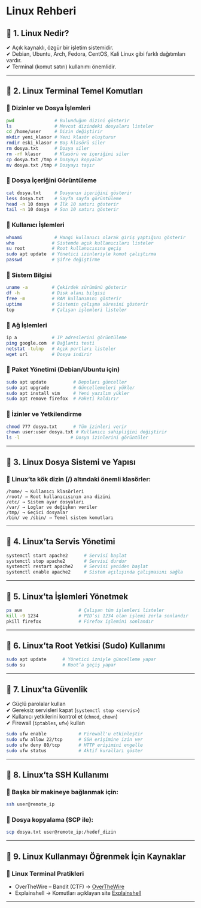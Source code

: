 # Linux Rehberi

## 📌 1. Linux Nedir?
✔ Açık kaynaklı, özgür bir işletim sistemidir.  
✔ Debian, Ubuntu, Arch, Fedora, CentOS, Kali Linux gibi farklı dağıtımları vardır.  
✔ Terminal (komut satırı) kullanımı önemlidir.

---

## 📌 2. Linux Terminal Temel Komutları
### 📌 Dizinler ve Dosya İşlemleri
```bash
pwd               # Bulunduğun dizini gösterir
ls                # Mevcut dizindeki dosyaları listeler
cd /home/user     # Dizin değiştirir
mkdir yeni_klasor # Yeni klasör oluşturur
rmdir eski_klasor # Boş klasörü siler
rm dosya.txt      # Dosya siler
rm -rf klasor     # Klasörü ve içeriğini siler
cp dosya.txt /tmp # Dosyayı kopyalar
mv dosya.txt /tmp # Dosyayı taşır
```
### 📌 Dosya İçeriğini Görüntüleme
```bash
cat dosya.txt     # Dosyanın içeriğini gösterir
less dosya.txt    # Sayfa sayfa görüntüleme
head -n 10 dosya  # İlk 10 satırı gösterir
tail -n 10 dosya  # Son 10 satırı gösterir
```
### 📌 Kullanıcı İşlemleri
```bash
whoami            # Hangi kullanıcı olarak giriş yaptığını gösterir
who              # Sistemde açık kullanıcıları listeler
su root          # Root kullanıcısına geçiş
sudo apt update  # Yönetici izinleriyle komut çalıştırma
passwd           # Şifre değiştirme
```
### 📌 Sistem Bilgisi
```bash
uname -a         # Çekirdek sürümünü gösterir
df -h            # Disk alanı bilgisi
free -m          # RAM kullanımını gösterir
uptime           # Sistemin çalışma süresini gösterir
top              # Çalışan işlemleri listeler
```
### 📌 Ağ İşlemleri
```bash
ip a             # IP adreslerini görüntüleme
ping google.com  # Bağlantı testi
netstat -tulnp   # Açık portları listeler
wget url         # Dosya indirir
```
### 📌 Paket Yönetimi (Debian/Ubuntu için)
```bash
sudo apt update          # Depoları günceller
sudo apt upgrade         # Güncellemeleri yükler
sudo apt install vim     # Yeni yazılım yükler
sudo apt remove firefox  # Paketi kaldırır
```
### 📌 İzinler ve Yetkilendirme
```bash
chmod 777 dosya.txt      # Tüm izinleri verir
chown user:user dosya.txt # Kullanıcı sahipliğini değiştirir
ls -l                   # Dosya izinlerini görüntüler
```

---

## 📌 3. Linux Dosya Sistemi ve Yapısı
### 📌 Linux’ta kök dizin (/) altındaki önemli klasörler:
```
/home/ → Kullanıcı klasörleri
/root/ → Root kullanıcısının ana dizini
/etc/ → Sistem ayar dosyaları
/var/ → Loglar ve değişken veriler
/tmp/ → Geçici dosyalar
/bin/ ve /sbin/ → Temel sistem komutları
```

---

## 📌 4. Linux’ta Servis Yönetimi
```bash
systemctl start apache2      # Servisi başlat
systemctl stop apache2       # Servisi durdur
systemctl restart apache2    # Servisi yeniden başlat
systemctl enable apache2     # Sistem açılışında çalışmasını sağla
```

---

## 📌 5. Linux’ta İşlemleri Yönetmek
```bash
ps aux                     # Çalışan tüm işlemleri listeler
kill -9 1234               # PID’si 1234 olan işlemi zorla sonlandır
pkill firefox              # Firefox işlemini sonlandır
```

---

## 📌 6. Linux’ta Root Yetkisi (Sudo) Kullanımı
```bash
sudo apt update      # Yönetici izniyle güncelleme yapar
sudo su              # Root’a geçiş yapar
```

---

## 📌 7. Linux’ta Güvenlik
✔ Güçlü parolalar kullan  
✔ Gereksiz servisleri kapat (`systemctl stop <servis>`)  
✔ Kullanıcı yetkilerini kontrol et (`chmod`, `chown`)  
✔ Firewall (`iptables`, `ufw`) kullan  
```bash
sudo ufw enable            # Firewall'u etkinleştir
sudo ufw allow 22/tcp      # SSH erişimine izin ver
sudo ufw deny 80/tcp       # HTTP erişimini engelle
sudo ufw status            # Aktif kuralları göster
```

---

## 📌 8. Linux’ta SSH Kullanımı
### 📌 Başka bir makineye bağlanmak için:
```bash
ssh user@remote_ip
```
### 📌 Dosya kopyalama (SCP ile):
```bash
scp dosya.txt user@remote_ip:/hedef_dizin
```

---

## 📌 9. Linux Kullanmayı Öğrenmek İçin Kaynaklar
### 📌 Linux Terminal Pratikleri
- OverTheWire – Bandit (CTF) → [OverTheWire](https://overthewire.org/wargames/bandit/)
- Explainshell → Komutları açıklayan site [Explainshell](https://explainshell.com/)

---
